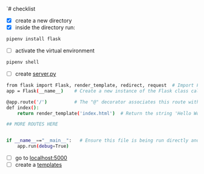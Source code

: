 `# checklist

- [x] create a new directory
- [x] inside the directory run:

```bash
pipenv install flask
```

- [ ] activate the virtual environment

```bash
pipenv shell
```

- [ ] create [server.py](server.py)

```bash
from flask import Flask, render_template, redirect, request  # Import Flask to allow us to create our app
app = Flask(__name__)    # Create a new instance of the Flask class called "app"

@app.route('/')          # The "@" decorator associates this route with the function immediately following
def index():
    return render_template('index.html')  # Return the string 'Hello World!' as a response

## MORE ROUTES HERE 


if __name__=="__main__":   # Ensure this file is being run directly and not from a different module    
    app.run(debug=True)
``` 

- [ ] go to [localhost:5000](http://localhost:5000/)
- [ ] create a [templates](templates/index.html)